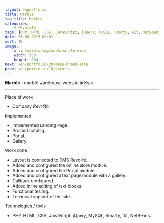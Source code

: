 ```yaml
---
layout: enportfolio
title: Marble
tag_title: Marble
categories:
    - Revolife
tags: [PHP, HTML, CSS, JavaScript, jQuery, MySQL, Smarty, Git, NetBeans]
date: 06.08.2015 08:01
sort: 19
image: 
    src: /assets/img/work/marble.webp 
    width: 500
    height: 284
next: /en/portfolio/20/mega-brand-sale
prev: /en/portfolio/18/ksenita
---
```


**Marble** - marble warehouse website in Kyiv.

---

Place of work

* Company _Revolife_

Implemented

* Implemented Landing Page.
* Product catalog.
* Portal.
* Gallery.

Work done

* Layout is connected to CMS Revolife.
* Added and configured the online store module.
* Added and configured the Portal module.
* Added and configured a text page module with a gallery.
* Callback configured.
* Added inline editing of text blocks.
* Functional testing.
* Technical support of the site.

Technologies / tools

* PHP, HTML, CSS, JavaScript, jQuery, MySQL, Smarty, Git, NetBeans.

